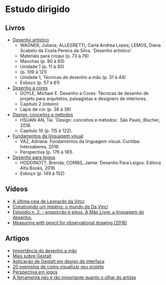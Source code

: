 # Estudo dirigido

## Livros

- [Desenho artístico](https://integrada.minhabiblioteca.com.br/#/books/9788595022423/pageid/72)
  - WAGNER, Juliana; ALLEGRETTI, Carla Andrea Lopes; LEMOS, Diana Scabelo da Costa Pereira da Silva. 'Desenho artístico'.
  - Materiais para croqui (p. 73 à 76)
  - Manchas (p. 90 à 93)
  - Unidade 1 (p. 11 à 30)
  - (p. 109 à 121)
  - Unidade 1, Técnicas de desenho a mão (p. 31 à 44)
  - Esboço (p. 57 à 61)
- [Desenho a cores](https://integrada.minhabiblioteca.com.br/#/books/9788577801640/pageid/29)
  - DOYLE, Michael E. Desenho a Cores: Técnicas de desenho de projeto para arquitetos, paisagistas e designers de interiores.
  - Capítulo 2 (inteiro)
  - Lápis de cor (p. 36 à 38)
- [Design: conceitos e métodos](https://integrada.minhabiblioteca.com.br/#/books/9788521210115/pageid/115)
  - HSUAN-AN, Tai. 'Design: conceitos e métodos'. São Paulo, Blucher, 2018.
  - Capítulo 10 (p. 115 à 122).
- [Fundamentos da linguagem visual](https://plataforma.bvirtual.com.br/Leitor/Loader/39230/pdf)
  - VAZ, Adriana. Fundamentos da linguagem visual. Curitiba: Intersaberes, 2016.
  - Perspectiva (p. 176 à 181).
- [Desenho para leigos](https://integrada.minhabiblioteca.com.br/reader/books/9786555207811/pageid/170)
  - HODDINOTT, Brenda; COMBS, Jamie. Desenho Para Leigos. Editora Alta Books, 2016.
  - Esboço (p. 149 à 152)

## Vídeos

- [A última ceia de Leonardo da Vinci](https://www.youtube.com/watch?v=5Po4PrwROas)
- [Construindo um império: o mundo de Da Vinci](https://www.youtube.com/watch?v=dyXP5mq8hCE)
- [Episódio n. 2: - proporção e eixos. À Mão Livre: a linguagem do desenho.](https://www.youtube.com/watch?v=WGEGwfaY_Gw)
- [Measuring with pencil for observational drawing (2018)](https://www.youtube.com/watch?v=ZGWGf3jVpeo)

## Artigos

- [Importância do desenho a mão](https://casavogue.globo.com/Colunas/Studio-Arthur-Casas/noticia/2016/02/importancia-do-desenho-mao.html)
- [Mais sobre Gestalt](https://mediacdns3.ulife.com.br/PAT/Upload/2086381/UnidadeXIComposionaArquitetura_20201105173237.pdf)
- [Aplicação de Gestalt em design de interface](https://brasil.uxdesign.cc/as-leis-da-gestalt-aplicadas-ao-design-de-interfaces-efc480dc06ec)
- [20 exemplos de como visualizar seu projeto](https://www.archdaily.com.br/br/941964/axonometria-na-arquitetura-brasileira-20-exemplos-de-como-visualizar-seu-projeto)
- [Perspectiva em jogos](https://www.nintendoblast.com.br/2022/04/super-paper-mario-wii-15-anos-blast-from-the-past.html)
- [A ferramenta não é tão importante quanto o olhar do artista](https://www.tudointeressante.com.br/2023/02/artista-cria-desenhos-incriveis-utilizando-apenas-uma-maquina-de-escrever-e-muita-criatividade.html)
